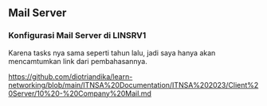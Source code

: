 ## Mail Server
### Konfigurasi Mail Server di LINSRV1
Karena tasks nya sama seperti tahun lalu, jadi saya hanya akan mencamtumkan link dari pembahasannya.

https://github.com/diotriandika/learn-networking/blob/main/ITNSA%20Documentation/ITNSA%202023/Client%20Server/10%20-%20Company%20Mail.md
